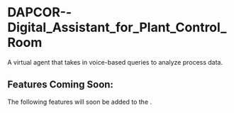 # DAPCOR--Digital_Assistant_for_Plant_Control_Room
A virtual agent that takes in voice-based queries to analyze process data.




## Features Coming Soon: 

The following features will soon be added to the .